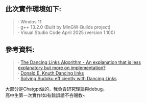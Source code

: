 此次實作環境如下:
---
>· Windos 11  
  · g++ 13.2.0 (Built by MinGW-Builds project)  
  · Visual Studio Code April 2025 (version 1.100)  
  
參考資料:
---
>· [The Dancing Links Algorithm - An explanation that is less explanatory but more on implementation?](https://stackoverflow.com/questions/1518335/the-dancing-links-algorithm-an-explanation-that-is-less-explanatory-but-more-o)  
  · [Donald E. Knuth Dancing links](https://arxiv.org/abs/cs/0011047)  
  · [Solving Sudoku efficiently with Dancing Links](https://www.kth.se/social/files/58861771f276547fe1dbf8d1/HLaestanderMHarrysson_dkand14.pdf)

大部分是Chatgpt做的，我負責研究理論與debug。  
高中生第一次實作!如有錯誤請不吝賜教~  
